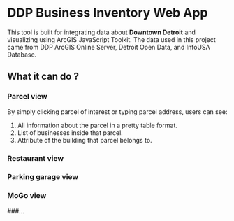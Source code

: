 # DDP Business Inventory Web App

This tool is built for integrating 
data about **Downtown Detroit** and visualizing 
using ArcGIS JavaScript Toolkit. The data 
used in this project came from DDP ArcGIS 
Online Server, Detroit Open Data, and InfoUSA
Database. 

## What it can do ?
### Parcel view
By simply clicking parcel of interest or typing parcel address,
 users can see:
1. All information about the parcel in a pretty 
table format.
2. List of businesses inside that parcel.
3. Attribute of the building that parcel belongs to. 

### Restaurant view
### Parking garage view 
### MoGo view 
###...

